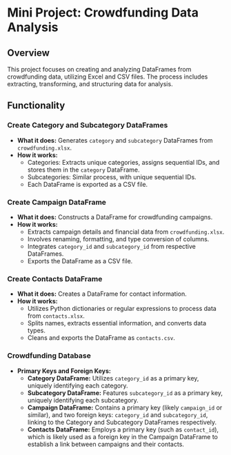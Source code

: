 # Mini Project: Crowdfunding Data Analysis

## Overview
This project focuses on creating and analyzing DataFrames from crowdfunding data, utilizing Excel and CSV files. The process includes extracting, transforming, and structuring data for analysis.

## Functionality

### Create Category and Subcategory DataFrames
- **What it does:** Generates `category` and `subcategory` DataFrames from `crowdfunding.xlsx`.
- **How it works:** 
  - Categories: Extracts unique categories, assigns sequential IDs, and stores them in the `category` DataFrame.
  - Subcategories: Similar process, with unique sequential IDs.
  - Each DataFrame is exported as a CSV file.

### Create Campaign DataFrame
- **What it does:** Constructs a DataFrame for crowdfunding campaigns.
- **How it works:** 
  - Extracts campaign details and financial data from `crowdfunding.xlsx`.
  - Involves renaming, formatting, and type conversion of columns.
  - Integrates `category_id` and `subcategory_id` from respective DataFrames.
  - Exports the DataFrame as a CSV file.

### Create Contacts DataFrame
- **What it does:** Creates a DataFrame for contact information.
- **How it works:** 
  - Utilizes Python dictionaries or regular expressions to process data from `contacts.xlsx`.
  - Splits names, extracts essential information, and converts data types.
  - Cleans and exports the DataFrame as `contacts.csv`.

### Crowdfunding Database
- **Primary Keys and Foreign Keys:**
  - **Category DataFrame:** Utilizes `category_id` as a primary key, uniquely identifying each category.
  - **Subcategory DataFrame:** Features `subcategory_id` as a primary key, uniquely identifying each subcategory.
  - **Campaign DataFrame:** Contains a primary key (likely `campaign_id` or similar), and two foreign keys: `category_id` and `subcategory_id`, linking to the Category and Subcategory DataFrames respectively.
  - **Contacts DataFrame:** Employs a primary key (such as `contact_id`), which is likely used as a foreign key in the Campaign DataFrame to establish a link between campaigns and their contacts.
